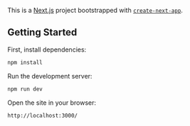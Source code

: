 This is a [Next.js](https://nextjs.org/) project bootstrapped with [`create-next-app`](https://github.com/vercel/next.js/tree/canary/packages/create-next-app).

## Getting Started
First, install dependencies:

```bash
npm install
```

Run the development server:

```bash
npm run dev
```

Open the site in your browser:

```bash
http://localhost:3000/
```
